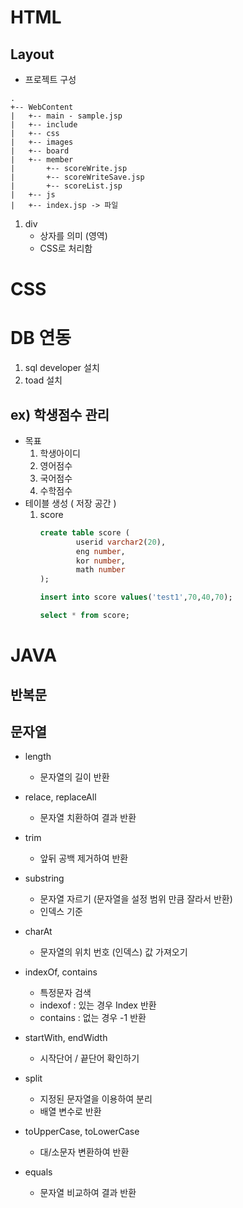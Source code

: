 # HTML
## Layout
- 프로젝트 구성

```tree
.
+-- WebContent
|   +-- main - sample.jsp
|   +-- include
|   +-- css
|   +-- images
|   +-- board
|   +-- member
|       +-- scoreWrite.jsp
|       +-- scoreWriteSave.jsp
|       +-- scoreList.jsp
|   +-- js
|   +-- index.jsp -> 파일
```
1. div
    - 상자를 의미 (영역)
    - CSS로 처리함

# CSS

# DB 연동
1. sql developer 설치
2. toad 설치

## ex) 학생점수 관리
- 목표
    1. 학생아이디
    2. 영어점수
    3. 국어점수
    4. 수학점수
- 테이블 생성 ( 저장 공간 )
    1. score
        ```sql
        create table score (
                userid varchar2(20),
                eng number,
                kor number,
                math number
        );

        insert into score values('test1',70,40,70);

        select * from score;

        ```

# JAVA
## 반복문
## 문자열
- length 
    - 문자열의 길이 반환

- relace, replaceAll
    - 문자열 치환하여 결과 반환

- trim
    - 앞뒤 공백 제거하여 반환

- substring
    - 문자열 자르기 (문자열을 설정 범위 만큼 잘라서 반환)
    - 인덱스 기준

- charAt
    - 문자열의 위치 번호 (인덱스) 값 가져오기

- indexOf, contains
    - 특정문자 검색 
    - indexof : 있는 경우 Index 반환
    - contains : 없는 경우 -1 반환

- startWith, endWidth
    - 시작단어 / 끝단어 확인하기

- split
    - 지정된 문자열을 이용하여 분리
    - 배열 변수로 반환

- toUpperCase, toLowerCase
    - 대/소문자 변환하여 반환

- equals
    - 문자열 비교하여 결과 반환
